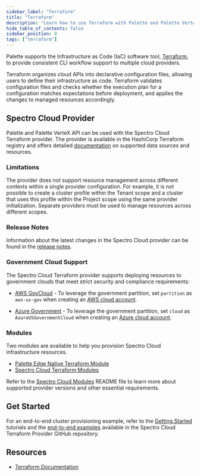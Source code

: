 ```yaml
---
sidebar_label: "Terraform"
title: "Terraform"
description: "Learn how to use Terraform with Palette and Palette VerteX."
hide_table_of_contents: false
sidebar_position: 0
tags: ["terraform"]
---
```


Palette supports the Infrastructure as Code (IaC) software tool, [Terraform](https://developer.hashicorp.com/terraform),
to provide consistent CLI workflow support to multiple cloud providers.

Terraform organizes cloud APIs into declarative configuration files, allowing users to define their infrastructure as
code. Terraform validates configuration files and checks whether the execution plan for a configuration matches
expectations before deployment, and applies the changes to managed resources accordingly.

## Spectro Cloud Provider

Palette and Palette VerteX API can be used with the Spectro Cloud Terraform provider. The provider is available in the
HashiCorp Terraform registry and offers detailed
[documentation](https://registry.terraform.io/providers/spectrocloud/spectrocloud/latest/docs) on supported data sources
and resources.

### Limitations

The provider does not support resource management across different contexts within a single provider configuration. For
example, it is not possible to create a cluster profile within the Tenant scope and a cluster that uses this profile
within the Project scope using the same provider initialization. Separate providers must be used to manage resources
across different scopes.

### Release Notes

Information about the latest changes in the Spectro Cloud provider can be found in the
[release notes](https://github.com/spectrocloud/terraform-provider-spectrocloud/releases).

### Government Cloud Support

The Spectro Cloud Terraform provider supports deploying resources to government clouds that meet strict security and
compliance requirements:

- [AWS GovCloud](https://aws.amazon.com/govcloud-us/) - To leverage the government partition, set `partition` as
  `aws-us-gov` when creating an
  [AWS cloud account](https://registry.terraform.io/providers/spectrocloud/spectrocloud/latest/docs/resources/cloudaccount_aws).

- [Azure Government](https://learn.microsoft.com/en-us/azure/azure-government/documentation-government-welcome) - To
  leverage the government partition, set `cloud` as `AzureUSGovernmentCloud` when creating an
  [Azure cloud account](https://registry.terraform.io/providers/spectrocloud/spectrocloud/latest/docs/resources/cloudaccount_azure).

### Modules

Two modules are available to help you provision Spectro Cloud infrastructure resources.

- [Palette Edge Native Terraform Module](https://registry.terraform.io/modules/spectrocloud/edge/spectrocloud/latest)
- [Spectro Cloud Terraform Modules](https://registry.terraform.io/modules/spectrocloud/modules/spectrocloud/latest)

Refer to the
[Spectro Cloud Modules](https://github.com/spectrocloud/terraform-spectrocloud-modules#module-resources--requirements)
README file to learn more about supported provider versions and other essential requirements.

## Get Started

For an end-to-end cluster provisioning example, refer to the [Getting Started](/getting-started/) tutorials and the
[end-to-end examples](https://github.com/spectrocloud/terraform-provider-spectrocloud/tree/main/examples/e2e) available
in the Spectro Cloud Terraform Provider GitHub repository.

## Resources

- [Terraform Documentation](https://developer.hashicorp.com/terraform/docs)
